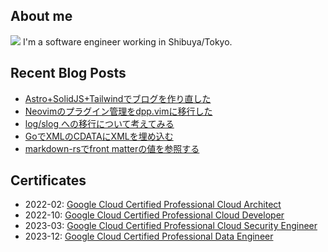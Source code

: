## About me

<img src="https://icongr.am/devicon/go-original.svg?size=25&color=currentColor"></img>
I'm a software engineer working in Shibuya/Tokyo. 

## Recent Blog Posts

<!-- BLOG-POST-LIST:START -->
- [Astro+SolidJS+Tailwindでブログを作り直した](https://ucpr.dev/articles/recreate_blog_by_astro/)
- [Neovimのプラグイン管理をdpp.vimに移行した](https://ucpr.dev/articles/neovim_2024_may/)
- [log/slog への移行について考えてみる](https://zenn.dev/ucpr/scraps/7c8b8b8fdb3a8f)
- [GoでXMLのCDATAにXMLを埋め込む](https://ucpr.dev/articles/go_nested_xml_in_cdata/)
- [markdown-rsでfront matterの値を参照する](https://ucpr.dev/articles/markdown-rs_front-matter/)
<!-- BLOG-POST-LIST:END -->

## Certificates
- 2022-02: [Google Cloud Certified Professional Cloud Architect](https://www.credential.net/1fe360ea-22e9-4dac-bc95-081f6108e9a5)
- 2022-10: [Google Cloud Certified Professional Cloud Developer](https://www.credential.net/e5ad5f41-bf18-44a9-ade1-0005ab293c6e)
- 2023-03: [Google Cloud Certified Professional Cloud Security Engineer](https://www.credential.net/a595b0d9-5297-4d2e-8045-907be4a21939)
- 2023-12: [Google Cloud Certified Professional Data Engineer](https://www.credential.net/f5b24217-bd7d-46fb-a21f-d1de65976a03)
